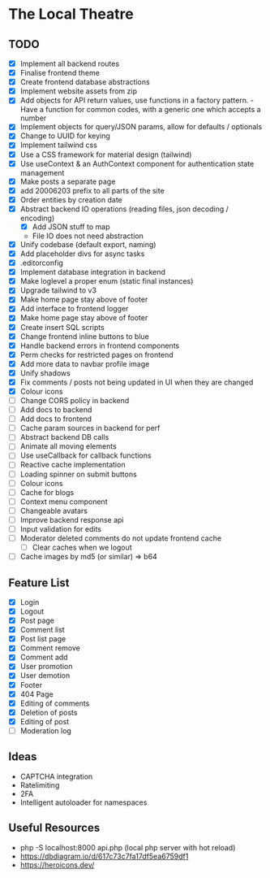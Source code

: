 # The Local Theatre

## TODO

- [x] Implement all backend routes
- [x] Finalise frontend theme
- [x] Create frontend database abstractions
- [x] Implement website assets from zip
- [x] Add objects for API return values, use functions in a factory pattern. - Have a function for common codes, with a
  generic one which accepts a number
- [x] Implement objects for query/JSON params, allow for defaults / optionals
- [x] Change to UUID for keying
- [x] Implement tailwind css
- [x] Use a CSS framework for material design (tailwind)
- [x] Use useContext & an AuthContext component for authentication state management
- [x] Make posts a separate page
- [x] add 20006203 prefix to all parts of the site
- [x] Order entities by creation date
- [x] Abstract backend IO operations (reading files, json decoding / encoding)
  - [x] Add JSON stuff to map
  - File IO does not need abstraction
- [x] Unify codebase (default export, naming)
- [x] Add placeholder divs for async tasks
- [x] .editorconfig
- [x] Implement database integration in backend
- [x] Make loglevel a proper enum (static final instances)
- [x] Upgrade tailwind to v3
- [x] Make home page stay above of footer
- [x] Add interface to frontend logger
- [x] Make home page stay above of footer
- [x] Create insert SQL scripts
- [x] Change frontend inline buttons to blue
- [x] Handle backend errors in frontend components
- [x] Perm checks for restricted pages on frontend
- [x] Add more data to navbar profile image
- [x] Unify shadows
- [x] Fix comments / posts not being updated in UI when they are changed 
- [x] Colour icons
- [ ] Change CORS policy in backend
- [ ] Add docs to backend
- [ ] Add docs to frontend
- [ ] Cache param sources in backend for perf
- [ ] Abstract backend DB calls
- [ ] Animate all moving elements
- [ ] Use useCallback for callback functions
- [ ] Reactive cache implementation
- [ ] Loading spinner on submit buttons
- [ ] Colour icons
- [ ] Cache for blogs
- [ ] Context menu component
- [ ] Changeable avatars
- [ ] Improve backend response api
- [ ] Input validation for edits
- [ ] Moderator deleted comments do not update frontend cache
  - [ ] Clear caches when we logout
- [ ] Cache images by md5 (or similar) => b64
## Feature List 
- [x] Login
- [x] Logout
- [x] Post page
- [x] Comment list
- [x] Post list page
- [x] Comment remove
- [x] Comment add
- [x] User promotion
- [x] User demotion
- [x] Footer
- [x] 404 Page
- [x] Editing of comments
- [x] Deletion of posts 
- [x] Editing of post
- [ ] Moderation log

## Ideas

- CAPTCHA integration
- Ratelimiting
- 2FA
- Intelligent autoloader for namespaces

## Useful Resources

- php -S localhost:8000 api.php (local php server with hot reload)
- https://dbdiagram.io/d/617c73c7fa17df5ea6759df1
- https://heroicons.dev/

